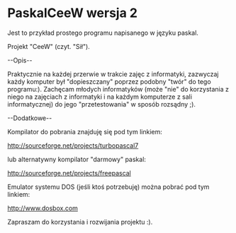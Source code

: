 # PaskalCeeW wersja 2
Jest to przykład prostego programu napisanego w języku paskal.

Projekt "CeeW" (czyt. "Sił").

--Opis--

Praktycznie na każdej przerwie w trakcie zajęc z informatyki, zazwyczaj każdy komputer był "dopieszczany" poprzez podobny "twór" do tego programu:). Zachęcam młodych informatyków (może "nie" do korzystania z niego na zajęciach z informatyki i na każdym komputerze z sali informatycznej) do jego "przetestowania" w sposób rozsądny ;).

--Dodatkowe--

Kompilator do pobrania znajduję się pod tym linkiem:

http://sourceforge.net/projects/turbopascal7

lub alternatywny kompilator "darmowy" paskal:

http://sourceforge.net/projects/freepascal

Emulator systemu DOS (jeśli ktoś potrzebuję) można pobrać pod tym linkiem:

http://www.dosbox.com

Zapraszam do korzystania i rozwijania projektu :).
